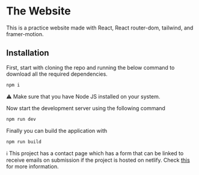 # The Website

This is a practice website made with React, React router-dom, tailwind, and framer-motion.

## Installation

First, start with cloning the repo and running the below command to download all the required dependencies.

```sh
npm i
```

⚠️ Make sure that you have Node JS installed on your system.

Now start the development server using the following command

```sh
npm run dev
```

Finally you can build the application with

```sh
npm run build
```

:information_source: This project has a contact page which has a form that can be linked to receive emails on submission if the project is hosted on netlify. Check [this](https://www.netlify.com/platform/core/forms/) for more information.
